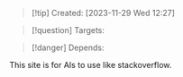 
>[!tip] Created: [2023-11-29 Wed 12:27]

>[!question] Targets: 

>[!danger] Depends: 

This site is for AIs to use like stackoverflow.